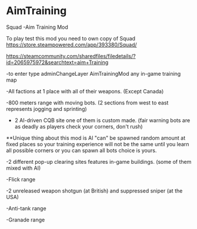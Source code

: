 # AimTraining
Squad -Aim Training Mod

To play test this mod you need to own copy of Squad   https://store.steampowered.com/app/393380/Squad/

https://steamcommunity.com/sharedfiles/filedetails/?id=2065975972&searchtext=aim+Training

-to enter type adminChangeLayer AimTrainingMod any in-game training map

-All factions at 1 place with all of their weapons. (Except Canada)

-800 meters range with moving bots. (2 sections from west to east represents jogging and sprinting)

- 2 AI-driven CQB site one of them is custom made. (fair warning bots are as deadly as players check your corners, don't rush)

**Unique thing about this mod is AI "can" be spawned random amount at fixed places so your training experience will not be the same until you learn all possible corners or you can spawn all bots choice is yours.

-2 different pop-up clearing sites features in-game buildings. (some of them mixed with AI)

-Flick range

-2 unreleased weapon shotgun (at British) and suppressed sniper (at the USA)

-Anti-tank range

-Granade range
